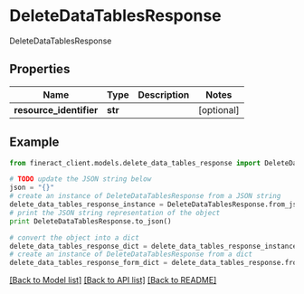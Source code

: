 # DeleteDataTablesResponse

DeleteDataTablesResponse

## Properties

Name | Type | Description | Notes
------------ | ------------- | ------------- | -------------
**resource_identifier** | **str** |  | [optional] 

## Example

```python
from fineract_client.models.delete_data_tables_response import DeleteDataTablesResponse

# TODO update the JSON string below
json = "{}"
# create an instance of DeleteDataTablesResponse from a JSON string
delete_data_tables_response_instance = DeleteDataTablesResponse.from_json(json)
# print the JSON string representation of the object
print DeleteDataTablesResponse.to_json()

# convert the object into a dict
delete_data_tables_response_dict = delete_data_tables_response_instance.to_dict()
# create an instance of DeleteDataTablesResponse from a dict
delete_data_tables_response_form_dict = delete_data_tables_response.from_dict(delete_data_tables_response_dict)
```
[[Back to Model list]](../README.md#documentation-for-models) [[Back to API list]](../README.md#documentation-for-api-endpoints) [[Back to README]](../README.md)


